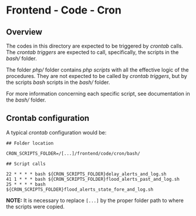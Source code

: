 # Frontend - Code - Cron

## Overview

The codes in this directory are expected to be triggered by *crontab* calls. The *crontab triggers* are expected to call, specifically, the scripts in the *bash/* folder.

The folder *php/* folder contains *php scripts* with all the effective logic of the procedures. They are not expected to be called by *crontab triggers*, but by the scripts *bash* scripts in the *bash/* folder.

For more information concerning each specific script, see documentation in the *bash/* folder.

## Crontab configuration

A typical *crontab* configuration would be:

    ## Folder location

    CRON_SCRIPTS_FOLDER=/[...]/frontend/code/cron/bash/

    ## Script calls

    22 * * * * bash ${CRON_SCRIPTS_FOLDER}delay_alerts_and_log.sh
    41 1 * * * bash ${CRON_SCRIPTS_FOLDER}flood_alerts_past_and_log.sh
    25 * * * * bash ${CRON_SCRIPTS_FOLDER}flood_alerts_state_fore_and_log.sh 

**NOTE:** It is necessary to replace ```[...]``` by the proper folder path to where the scripts were copied. 